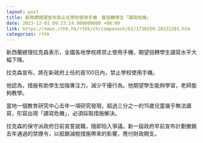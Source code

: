 ```yaml
---
layout: post
title: 新西蘭總理宣布禁止在學校使用手機　冀扭轉學生「讀寫危機」
date: 2023-12-01 09:33:14.000000000 +08:00
link: https://news.rthk.hk/rthk/ch/component/k2/1730250-20231201.htm
categories: rthk
---
```


新西蘭總理拉克森表示，全國各地學校將禁止使用手機，期望扭轉學生讀寫水平大幅下降。

拉克森宣布，將在新政府上任的首100日內，禁止學校使用手機。

他認為，措施有助學生加強專注力，減少干擾行為。他期望學生能夠學習，老師能夠教學。

當地一個教育研究中心去年一項研究發現，超過三分之一的15歲兒童幾乎無法讀寫，形容出現「讀寫危機」，必須採取措施解決。

拉克森的保守派政府日前宣誓就職，隨即陷入爭議。新一屆政府早前宣布計劃撤銷去年通過的禁煙令，以抵銷減稅措施帶來的影響，應付財政開支。
